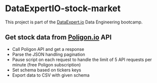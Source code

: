 # DataExpertIO-stock-market
This project is part of the [DataExpert.io](https://learn.dataexpert.io/) Data Engineering bootcamp.

## Get stock data from [Poligon.io](https://polygon.io/) API
- Call Poligon API and get a response
- Parse the JSON handling pagination
- Pause script on each request to handle the limit of 5 API requests per minute (free Poligon subscription)
- Set schema based on tickers keys
- Export data to CSV with given schema

